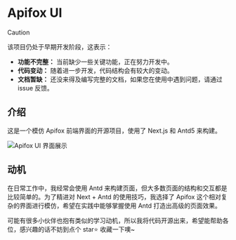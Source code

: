 # Apifox UI

> [!CAUTION]
> 该项目仍处于早期开发阶段，这表示：
>
> - **功能不完整：** 当前缺少一些关键功能，正在努力开发中。
> - **代码变动：** 随着进一步开发，代码结构会有较大的变动。
> - **文档暂缺：** 还没来得及编写完整的文档，如果您在使用中遇到问题，请通过 issue 反馈。

## 介绍

这是一个模仿 Apifox 前端界面的开源项目，使用了 Next.js 和 Antd5 来构建。

![Apifox UI 界面展示](https://i.imgur.com/j6gjAHs.png)

## 动机

在日常工作中，我经常会使用 Antd 来构建页面，但大多数页面的结构和交互都是比较简单的。为了精进对 Next + Antd 的使用技巧，我选择了 Apifox 这个相对复杂的界面进行模仿，希望在实践中能够掌握使用 Antd 打造出高级的页面效果。

可能有很多小伙伴也抱有类似的学习动机，所以我将代码开源出来，希望能帮助各位，感兴趣的话不妨到点个 star⭐ 收藏一下噢~
